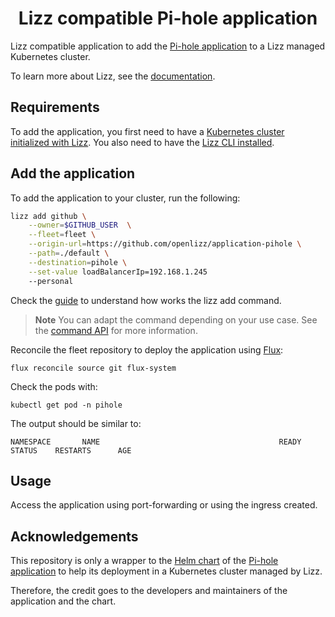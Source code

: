 <h1 align="center">Lizz compatible Pi-hole application</h1>

Lizz compatible application to add the [Pi-hole application](https://pi-hole.net/) to a Lizz managed Kubernetes cluster.

To learn more about Lizz, see the [documentation](https://openlizz.com).

## Requirements

To add the application, you first need to have a [Kubernetes cluster initialized with Lizz](https://openlizz.com/docs/guides/init).
You also need to have the [Lizz CLI installed](https://openlizz.com/docs/installation).

## Add the application

To add the application to your cluster, run the following:

```bash
lizz add github \
    --owner=$GITHUB_USER  \
    --fleet=fleet \
    --origin-url=https://github.com/openlizz/application-pihole \
    --path=./default \
    --destination=pihole \
    --set-value loadBalancerIp=192.168.1.245
    --personal
```

Check the [guide](https://openlizz.com/docs/guides/add) to understand how works the lizz add command.

> **Note**
> You can adapt the command depending on your use case. See the [command API](https://openlizz.com/docs/cli/lizz_add_github) for more information.

Reconcile the fleet repository to deploy the application using [Flux](https://fluxcd.io/):

```
flux reconcile source git flux-system
```

Check the pods with:

```
kubectl get pod -n pihole
```

The output should be similar to:

```
NAMESPACE       NAME                                        READY   STATUS    RESTARTS      AGE
```

## Usage

Access the application using port-forwarding or using the ingress created.

## Acknowledgements

This repository is only a wrapper to the [Helm chart](https://github.com/MoJo2600/pihole-kubernetes/tree/master/charts/pihole) of the [Pi-hole application](https://pi-hole.net/) to help its deployment in a Kubernetes cluster managed by Lizz.

Therefore, the credit goes to the developers and maintainers of the application and the chart.
